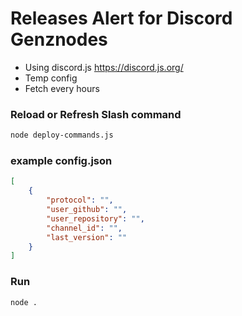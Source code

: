 # Releases Alert for Discord Genznodes

- Using discord.js https://discord.js.org/
- Temp config
- Fetch every hours

### Reload or Refresh Slash command

```bash
node deploy-commands.js
```

### example config.json

```json
[
    {
        "protocol": "",
        "user_github": "",
        "user_repository": "",
        "channel_id": "",
        "last_version": ""
    }
]
```

### Run

```bash
node .
```